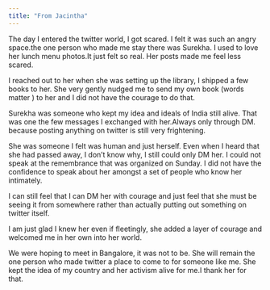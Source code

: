 ```yaml
---
title: "From Jacintha"
---
```


The day I entered the twitter world, I got scared. I felt it was such an angry space.the one person who made me stay there was Surekha.
I used to love her lunch menu photos.It just felt so real. Her posts made me feel less scared.

I reached out to her when she was setting up the library, I shipped a few books to her. She very gently nudged me to send my own book (words matter ) to her and I did not have the courage to do that.

Surekha was someone who kept my idea and ideals of India still alive. That was one the few messages I exchanged with her.Always only through DM. because posting anything on twitter is still very frightening.

She was someone I felt was human and just herself. Even when I heard that she had passed away, I don’t know why, I still could only DM her.
I could not speak at the remembrance that was organized on Sunday. I did not have the confidence to speak about her amongst a set of people who know her intimately.

I can still feel that I can DM her with courage and just feel that she must be seeing it from somewhere rather than actually putting out something on twitter itself.

I am just glad I knew her even if fleetingly, she added a layer of courage and welcomed me in her own into her world.

We were hoping to meet in Bangalore, it was not to be. She will remain the one person who made twitter a place to come to for someone like me. She kept the idea of my country and her activism alive for me.I thank her for that.
